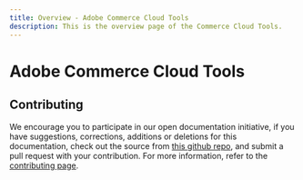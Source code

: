 ```yaml
---
title: Overview - Adobe Commerce Cloud Tools
description: This is the overview page of the Commerce Cloud Tools.
---
```


# Adobe Commerce Cloud Tools

## Contributing

We encourage you to participate in our open documentation initiative, if you have suggestions, corrections, additions or deletions for this documentation, check out the source from [this github repo](https://github.com/adobe/gatsby-theme-spectrum-example), and submit a pull request with your contribution. For more information, refer to the [contributing page](support/contribute/).
